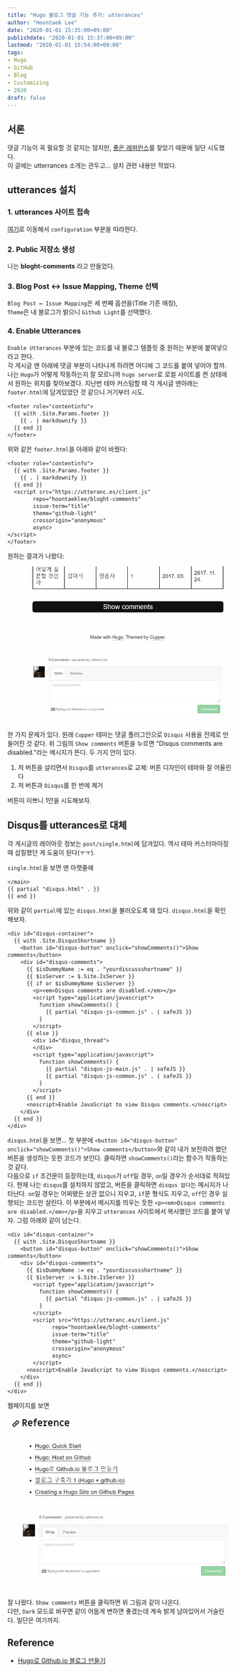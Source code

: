 ```yaml
---
title: "Hugo 블로그 댓글 기능 추가: utterances"
author: "Hoontaek Lee"
date: "2020-01-01 15:35:00+09:00"
publishdate: "2020-01-01 15:37:00+09:00"
lastmod: "2020-01-01 15:54:00+09:00"
tags:
- Hugo
- GitHub
- Blog
- Customizing
- 2020
draft: false
---
```


## 서론

댓글 기능이 꼭 필요할 것 같지는 않지만, [좋은 레퍼런스](#reference)를 찾았기 때문에 일단 시도했다.  
이 글에는 utterrances 소개는 관두고... 설치 관련 내용만 적었다.

## utterances 설치

### 1. utterances 사이트 접속

[여기](https://utteranc.es/)로 이동해서 `configuration` 부분을 따라한다.

### 2. Public 저장소 생성
나는 **bloght-comments** 라고 만들었다.

### 3. Blog Post ↔️ Issue Mapping, Theme 선택

`Blog Post ↔️ Issue Mapping`은 세 번째 옵션을(Title 기준 매칭),  
`Theme`은 내 블로그가 밝으니 `Github Light`를 선택했다.

### 4. Enable Utterances

`Enable Utterances` 부분에 있는 코드를 내 블로그 템플릿 중 원하는 부분에 붙여넣으라고 한다.  
각 게시글 맨 아래에 댓글 부분이 나타나게 하려면 어디에 그 코드를 붙여 넣어야 할까. 나는 `Hugo`가 어떻게 작동하는지 잘 모르니까 `hugo server`로 로컬 사이트를 켠 상태에서 원하는 위치를 찾아보겠다. 지난번 테마 커스텀할 때 각 게시글 맨아래는 `footer.html`에 담겨있었던 것 같으니 거기부터 시도.

```
<footer role="contentinfo">
  {{ with .Site.Params.footer }}
    {{ . | markdownify }}
  {{ end }}
</footer>
```

위와 같은 `footer.html`을 아래와 같이 바꿨다:

```
<footer role="contentinfo">
  {{ with .Site.Params.footer }}
    {{ . | markdownify }}
  {{ end }}
  <script src="https://utteranc.es/client.js"
        repo="hoontaeklee/bloght-comments"
        issue-term="title"
        theme="github-light"
        crossorigin="anonymous"
        async>
</script>
</footer>
```

원하는 결과가 나왔다:

![](20200101_add_utterances/20200101_add_utterances_fig1.jpg)

한 가지 문제가 있다. 원래 `Cupper` 테마는 댓글 플러그인으로 `Disqus` 사용을 전제로 만들어진 것 같다. 위 그림의 `Show comments` 버튼을 누르면 "Disqus comments are disabled."라는 메시지가 뜬다. 두 가지 안이 있다.

1. 저 버튼을 살리면서 `Disqus`를 `utterances`로 교체: 버튼 디자인이 테마와 잘 어울린다
2. 저 버튼과 `Disqus`를 한 번에 제거

버튼이 이쁘니 1안을 시도해보자.

## Disqus를 utterances로 대체

각 게시글의 레이아웃 정보는 `post/single.html`에 담겨있다. 역시 테마 커스터마이징 때 삽질했던 게 도움이 된다(ㅜㅜ).  

`single.html`을 보면 맨 아랫줄에
```
</main>
{{ partial "disqus.html" . }}
{{ end }}
```
위와 같이 `partial`에 있는 `disqus.html`을 불러오도록 돼 있다. `disqus.html`을 확인해보자.

```
<div id="disqus-container">
  {{ with .Site.DisqusShortname }}
    <button id="disqus-button" onclick="showComments()">Show comments</button>
    <div id="disqus-comments">
      {{ $isDummyName := eq . "yourdiscussshortname" }}
      {{ $isServer := $.Site.IsServer }}
      {{ if or $isDummyName $isServer }}
        <p><em>Disqus comments are disabled.</em></p>
        <script type="application/javascript">
          function showComments() {
            {{ partial "disqus-js-common.js" . | safeJS }}
          }
        </script>
      {{ else }}
        <div id="disqus_thread">
        </div>
        <script type="application/javascript">
          function showComments() {
            {{ partial "disqus-js-main.js" . | safeJS }}
            {{ partial "disqus-js-common.js" . | safeJS }}
          }
        </script>
      {{ end }}
      <noscript>Enable JavaScript to view Disqus comments.</noscript>
    </div>
  {{ end }}
</div>
```

`disqus.html`을 보면... 첫 부분에 `<button id="disqus-button" onclick="showComments()">Show comments</button>`와 같이 내가 보전하려 했던 버튼을 생성하는 듯한 코드가 보인다. 클릭하면 `showComments()`라는 함수가 작동하는 것 같다.  
다음으로 `if` 조건문이 등장하는데, `disqus`가 `off`일 경우, `on`일 경우가 순서대로 적혀있다. 현재 나는 `disqus`를 설치하지 않았고, 버튼을 클릭하면 `disqus 없다`는 메시지가 나타난다. `on`일 경우는 어찌됐든 상관 없으니 지우고, `if`문 형식도 지우고, `off`인 경우 실행되는 코드만 살린다. 이 부분에서 메시지를 띄우는 듯한 `<p><em>Disqus comments are disabled.</em></p>`을 지우고 `utterances` 사이트에서 복사했던 코드를 붙여 넣자. 그럼 아래와 같이 남는다.

```
<div id="disqus-container">
  {{ with .Site.DisqusShortname }}
    <button id="disqus-button" onclick="showComments()">Show comments</button>
    <div id="disqus-comments">
      {{ $isDummyName := eq . "yourdiscussshortname" }}
      {{ $isServer := $.Site.IsServer }}
        <script type="application/javascript">
          function showComments() {
            {{ partial "disqus-js-common.js" . | safeJS }}
          }
        </script>
        <script src="https://utteranc.es/client.js"
              repo="hoontaeklee/bloght-comments"
              issue-term="title"
              theme="github-light"
              crossorigin="anonymous"
              async>
        </script>
      <noscript>Enable JavaScript to view Disqus comments.</noscript>
    </div>
  {{ end }}
</div>
```

웹페이지를 보면

![](20200101_add_utterances/20200101_add_utterances_fig2.jpg)
잘 나왔다. `Show comments` 버튼을 클릭하면 위 그림과 같이 나온다.  
다만, `Dark` 모드로 바꾸면 같이 어둡게 변하면 좋겠는데 계속 밝게 남아있어서 거슬린다. 일단은 여기까지.

## Reference

- [Hugo로 Github.io 블로그 만들기](https://github.com/Integerous/Integerous.github.io)
